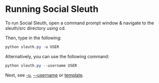 # Running Social Sleuth
To run Social Sleuth, open a command prompt window & navigate to the sleuth/src directory using cd.

Then, type in the following:
```ps1
python sleuth.py -u USER
```
Alternatively, you can use the following command:
```ps1
python sleuth.py --username USER
```

Next, see [-u](https://github.com/OfficialB/sleuth/blob/main/docs/usage/-u.md), [--username](https://github.com/OfficialB/sleuth/blob/main/docs/usage/--username.md) or [template](https://github.com/OfficialB/sleuth/blob/main/docs/usage/template.md).
